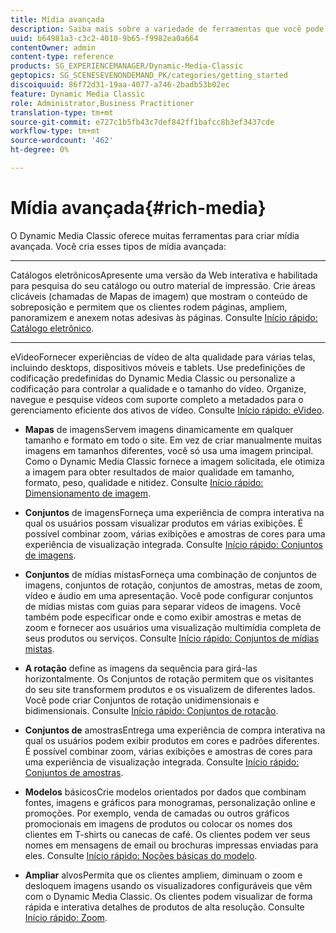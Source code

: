 ```yaml
---
title: Mídia avançada
description: Saiba mais sobre a variedade de ferramentas que você pode usar no Dynamic Media Classic para criar mídia avançada.
uuid: b64981a3-c3c2-4010-9b65-f9982ea0a664
contentOwner: admin
content-type: reference
products: SG_EXPERIENCEMANAGER/Dynamic-Media-Classic
geptopics: SG_SCENESEVENONDEMAND_PK/categories/getting_started
discoiquuid: 86f72d31-19aa-4077-a746-2badb53b02ec
feature: Dynamic Media Classic
role: Administrator,Business Practitioner
translation-type: tm+mt
source-git-commit: e727c1b5fb43c7def842ff1bafcc8b3ef3437cde
workflow-type: tm+mt
source-wordcount: '462'
ht-degree: 0%

---
```



# Mídia avançada{#rich-media}

O Dynamic Media Classic oferece muitas ferramentas para criar mídia avançada. Você cria esses tipos de mídia avançada:

* ****
Catálogos eletrônicosApresente uma versão da Web interativa e habilitada para pesquisa do seu catálogo ou outro material de impressão. Crie áreas clicáveis (chamadas de Mapas de imagem) que mostram o conteúdo de sobreposição e permitem que os clientes rodem páginas, ampliem, panoramizem e anexem notas adesivas às páginas. Consulte [Início rápido: Catálogo eletrônico](/help/quick-start-ecatalog.md).

* ****
eVideoFornecer experiências de vídeo de alta qualidade para várias telas, incluindo desktops, dispositivos móveis e tablets. Use predefinições de codificação predefinidas do Dynamic Media Classic ou personalize a codificação para controlar a qualidade e o tamanho do vídeo. Organize, navegue e pesquise vídeos com suporte completo a metadados para o gerenciamento eficiente dos ativos de vídeo. Consulte [Início rápido: eVideo](/help/quick-start-video.md).

* **Mapas**
de imagensServem imagens dinamicamente em qualquer tamanho e formato em todo o site. Em vez de criar manualmente muitas imagens em tamanhos diferentes, você só usa uma imagem principal. Como o Dynamic Media Classic fornece a imagem solicitada, ele otimiza a imagem para obter resultados de maior qualidade em tamanho, formato, peso, qualidade e nitidez. Consulte [Início rápido: Dimensionamento de imagem](/help/quick-start-image-sizing.md).

* **Conjuntos**
de imagensForneça uma experiência de compra interativa na qual os usuários possam visualizar produtos em várias exibições. É possível combinar zoom, várias exibições e amostras de cores para uma experiência de visualização integrada. Consulte [Início rápido: Conjuntos de imagens](/help/quick-start-image-sets.md).

* **Conjuntos**
de mídias mistasForneça uma combinação de conjuntos de imagens, conjuntos de rotação, conjuntos de amostras, metas de zoom, vídeo e áudio em uma apresentação. Você pode configurar conjuntos de mídias mistas com guias para separar vídeos de imagens. Você também pode especificar onde e como exibir amostras e metas de zoom e fornecer aos usuários uma visualização multimídia completa de seus produtos ou serviços. Consulte [Início rápido: Conjuntos de mídias mistas](/help/quick-start-mixed-media-sets.md).

* **A rotação**
define as imagens da sequência para girá-las horizontalmente. Os Conjuntos de rotação permitem que os visitantes do seu site transformem produtos e os visualizem de diferentes lados. Você pode criar Conjuntos de rotação unidimensionais e bidimensionais. Consulte [Início rápido: Conjuntos de rotação](/help/quick-start-spin-sets.md).

* **Conjuntos de**
amostrasEntrega uma experiência de compra interativa na qual os usuários podem exibir produtos em cores e padrões diferentes. É possível combinar zoom, várias exibições e amostras de cores para uma experiência de visualização integrada. Consulte [Início rápido: Conjuntos de amostras](/help/quick-start-swatch-sets.md).

* **Modelos**
básicosCrie modelos orientados por dados que combinam fontes, imagens e gráficos para monogramas, personalização online e promoções. Por exemplo, venda de camadas ou outros gráficos promocionais em imagens de produtos ou colocar os nomes dos clientes em T-shirts ou canecas de café. Os clientes podem ver seus nomes em mensagens de email ou brochuras impressas enviadas para eles. Consulte [Início rápido: Noções básicas do modelo](/help/quick-start-template-basics.md).

* **Ampliar**
alvosPermita que os clientes ampliem, diminuam o zoom e desloquem imagens usando os visualizadores configuráveis que vêm com o Dynamic Media Classic. Os clientes podem visualizar de forma rápida e interativa detalhes de produtos de alta resolução. Consulte [Início rápido: Zoom](/help/quick-start-zoom.md).
